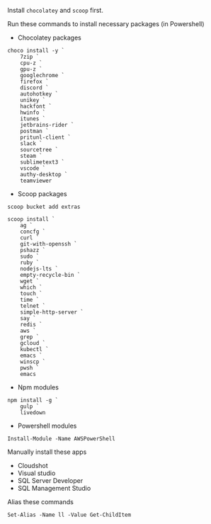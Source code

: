 Install `chocolatey` and `scoop` first.

Run these commands to install necessary packages (in Powershell)

* Chocolatey packages
```console
choco install -y `
    7zip `
    cpu-z `
    gpu-z `
    googlechrome `
    firefox `
    discord `
    autohotkey `
    unikey `
    hackfont `
    hwinfo `
    itunes `
    jetbrains-rider `
    postman `
    pritunl-client `
    slack `
    sourcetree `
    steam `
    sublimetext3 `
    vscode `
    authy-desktop `
    teamviewer
```

* Scoop packages
```console
scoop bucket add extras

scoop install `
    ag `
    concfg `
    curl `
    git-with-openssh `
    pshazz `
    sudo `
    ruby `
    nodejs-lts `
    empty-recycle-bin `
    wget `
    which `
    touch `
    time `
    telnet `
    simple-http-server `
    say `
    redis `
    aws `
    grep `
    gcloud `
    kubectl `
    emacs `
    winscp `
    pwsh `
    emacs
```

* Npm modules
```
npm install -g `
    gulp `
    livedown
```

* Powershell modules
```
Install-Module -Name AWSPowerShell
```

Manually install these apps
* Cloudshot
* Visual studio
* SQL Server Developer
* SQL Management Studio

Alias these commands

```console
Set-Alias -Name ll -Value Get-ChildItem
```
